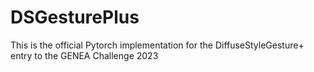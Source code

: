 # DSGesturePlus
This is the official Pytorch implementation for the DiffuseStyleGesture+ entry to the GENEA Challenge 2023
